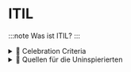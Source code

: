 # ITIL
:::note
Was ist ITIL?
:::

<details>
  <summary> 🎉 Celebration Criteria</summary>

Sie kennen die Grundbausteine von ITIL.

Sie können das Framework in seinen Grundzügen jemanden Erklären.

Sie kennen Stärken und Schwechen des Frameworks.

</details>

<details>
  <summary> 🤫 Quellen für die Uninspierierten</summary>

- [**ITIL Video**](https://www.youtube.com/watch?v=oMneceb71N0)

</details>